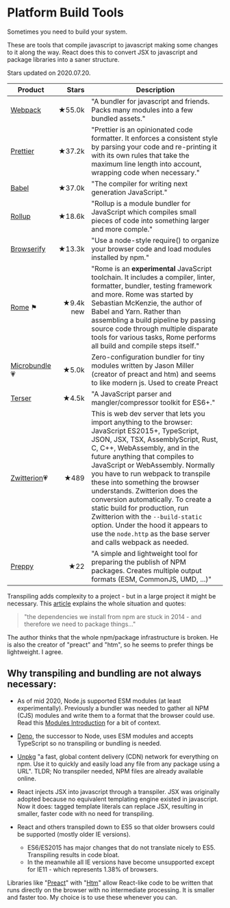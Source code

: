 # Platform Build Tools 
Sometimes you need to build your system.

These are tools that compile javascript to javascript making some changes to it along the way. React does this to convert JSX to javascript and package libraries into a saner structure.  

Stars updated on 2020.07.20.

| Product | Stars | Description |
| ------- | -----:| ----------- |
| [Webpack](https://github.com/webpack/webpack) | ★55.0k | "A bundler for javascript and friends. Packs many modules into a few bundled assets." |
| [Prettier](https://github.com/prettier/prettier) | ★37.2k | "Prettier is an opinionated code formatter. It enforces a consistent style by parsing your code and re-printing it with its own rules that take the maximum line length into account, wrapping code when necessary." |
| [Babel](https://github.com/babel/babel) | ★37.0k | "The compiler for writing next generation JavaScript." |
| [Rollup](https://github.com/rollup/rollup) | ★18.6k | "Rollup is a module bundler for JavaScript which compiles small pieces of code into something larger and more comple." |
| [Browserify](https://github.com/browserify/browserify) | ★13.3k | "Use a node-style require() to organize your browser code and load modules installed by npm." |
| [Rome](https://github.com/facebookexperimental/rome) ⚑ | ★9.4k new | "Rome is an **experimental** JavaScript toolchain. It includes a compiler, linter, formatter, bundler, testing framework and more. Rome was started by Sebastian McKenzie, the author of Babel and Yarn. Rather than assembling a build pipeline by passing source code through multiple disparate tools for various tasks, Rome performs all build and compile steps itself." |
| [Microbundle](https://github.com/developit/microbundle)💗 | ★5.0k |  Zero-configuration bundler for tiny modules written by Jason Miller (creator of preact and htm) and seems to like modern js. Used to create Preact |
| [Terser](https://github.com/terser/terser) | ★4.5k | "A JavaScript parser and mangler/compressor toolkit for ES6+." |
| [Zwitterion](https://github.com/lastmjs/zwitterion)💗 | ★489 | This is web dev server that lets you import anything to the browser: JavaScript ES2015+, TypeScript, JSON, JSX, TSX, AssemblyScript, Rust, C, C++, WebAssembly, and in the future anything that compiles to JavaScript or WebAssembly. Normally you have to run webpack to transpile these into something the browser understands. Zwitterion does the conversion automatically. To create a static build for production, run Zwitterion with the `--build-static` option. Under the hood it appears to use the `node.http` as the base server and calls webpack as needed. |
| [Preppy](https://github.com/sebastian-software/preppy) | ★22 | "A simple and lightweight tool for preparing the publish of NPM packages. Creates multiple output formats (ESM, CommonJS, UMD, ...)" |

Transpiling adds complexity to a project - but in a large project it might be necessary. This [article](https://jasonformat.com/enabling-modern-js-on-npm/) explains the whole situation and quotes: 

> "the dependencies we install from npm are stuck in 2014 - and therefore we need to package things..."

The author thinks that the whole npm/package infrastructure is broken. He is also the creator of "preact" and "htm", so he seems to prefer things be lightweight. I agree.

## Why transpiling and bundling are not always necessary:

- As of mid 2020, Node.js supported ESM modules (at least experimentally). Previously a bundler was needed to gather all NPM (CJS) modules and write them to a format that the browser could use. Read this [Modules Introduction](https://javascript.info/modules-intro) for a bit of context.

- [Deno](https://deno.land/), the successor to Node, uses ESM modules and accepts TypeScript so no transpiling or bundling is needed.

- [Unpkg](https://unpkg.com/) "a fast, global content delivery (CDN) network for everything on npm. Use it to quickly and easily load any file from any package using a URL". TLDR; No transpiler needed, NPM files are already available online.

- React injects JSX into javascript through a transpiler. JSX was originally adopted because no equivalent templating engine existed in javascript. Now it does: tagged template literals can replace JSX, resulting in smaller, faster code with no need for transpiling.

- React and others transpiled down to ES5 so that older browsers could be supported (mostly older IE versions).
  - ES6/ES2015 has major changes that do not translate nicely to ES5. Transpiling results in code bloat. 
  - In the meanwhile all IE versions have become unsupported except for IE11 - which represents 1.38% of browsers.  

Libraries like "[Preact](https://github.com/preactjs/preact)" with "[Htm](https://github.com/developit/htm)" allow React-like code to be written that runs directly on the browser with no intermediate processing. It is smaller and faster too. My choice is to use these whenever you can.
